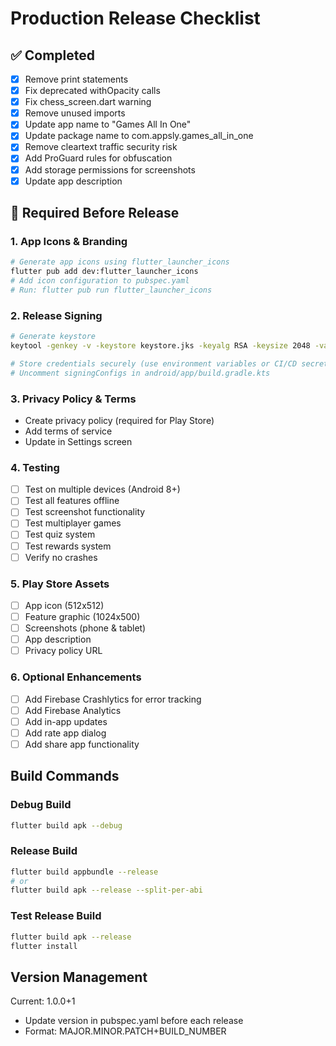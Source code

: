 # Production Release Checklist

## ✅ Completed
- [x] Remove print statements
- [x] Fix deprecated withOpacity calls
- [x] Fix chess_screen.dart warning
- [x] Remove unused imports
- [x] Update app name to "Games All In One"
- [x] Update package name to com.appsly.games_all_in_one
- [x] Remove cleartext traffic security risk
- [x] Add ProGuard rules for obfuscation
- [x] Add storage permissions for screenshots
- [x] Update app description

## 🔴 Required Before Release

### 1. App Icons & Branding
```bash
# Generate app icons using flutter_launcher_icons
flutter pub add dev:flutter_launcher_icons
# Add icon configuration to pubspec.yaml
# Run: flutter pub run flutter_launcher_icons
```

### 2. Release Signing
```bash
# Generate keystore
keytool -genkey -v -keystore keystore.jks -keyalg RSA -keysize 2048 -validity 10000 -alias games_all_in_one

# Store credentials securely (use environment variables or CI/CD secrets)
# Uncomment signingConfigs in android/app/build.gradle.kts
```

### 3. Privacy Policy & Terms
- Create privacy policy (required for Play Store)
- Add terms of service
- Update in Settings screen

### 4. Testing
- [ ] Test on multiple devices (Android 8+)
- [ ] Test all features offline
- [ ] Test screenshot functionality
- [ ] Test multiplayer games
- [ ] Test quiz system
- [ ] Test rewards system
- [ ] Verify no crashes

### 5. Play Store Assets
- [ ] App icon (512x512)
- [ ] Feature graphic (1024x500)
- [ ] Screenshots (phone & tablet)
- [ ] App description
- [ ] Privacy policy URL

### 6. Optional Enhancements
- [ ] Add Firebase Crashlytics for error tracking
- [ ] Add Firebase Analytics
- [ ] Add in-app updates
- [ ] Add rate app dialog
- [ ] Add share app functionality

## Build Commands

### Debug Build
```bash
flutter build apk --debug
```

### Release Build
```bash
flutter build appbundle --release
# or
flutter build apk --release --split-per-abi
```

### Test Release Build
```bash
flutter build apk --release
flutter install
```

## Version Management
Current: 1.0.0+1
- Update version in pubspec.yaml before each release
- Format: MAJOR.MINOR.PATCH+BUILD_NUMBER
